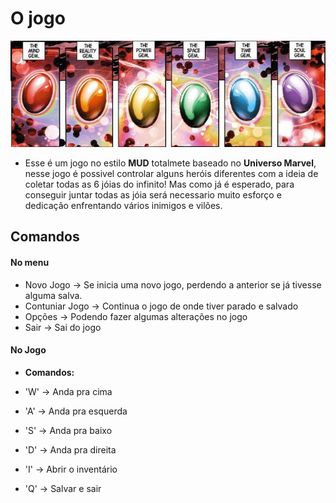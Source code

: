 # O jogo

![Joias Image](/docs/assets/img/joias.jpg)

- Esse é um jogo no estilo **MUD** totalmete baseado no **Universo Marvel**, nesse jogo é possivel controlar alguns heróis diferentes com a ideia de coletar todas as 6 jóias do infinito! Mas como já é esperado, para conseguir juntar todas as jóia será necessario muito esforço e dedicação enfrentando vários inimigos e vilões.

 ## Comandos

 #### No menu 

 - Novo Jogo -> Se inicia uma novo jogo, perdendo a anterior se já tivesse alguma salva.
 - Contuniar Jogo -> Continua o jogo de onde tiver parado e salvado
 - Opções -> Podendo fazer algumas alterações no jogo
 - Sair -> Sai do jogo

#### No Jogo

 - **Comandos:**

 - 'W' -> Anda pra cima
 - 'A' -> Anda pra esquerda
 - 'S' -> Anda pra baixo
 - 'D' -> Anda pra direita
 - 'I' -> Abrir o inventário
 - 'Q' -> Salvar e sair
